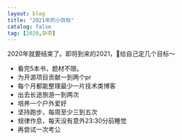 ```yaml
---
layout: blog
title: "2021年的小目标"
catalog: false
tag: [2020,杂项]
---
```


2020年就要结束了。即将到来的2021，给自己定几个目标～

+ 看完5本书，题材不限。
+ 为开源项目贡献一到两个pr
+ 每个月都能整理最少一片技术类博客
+ 出去长途旅游一到两次
+ 培养一个户外爱好
+ 坚持跑步，每周至少三到五次
+ 规律作息，每天没有意外23:30分前睡觉
+ 再尝试一次考公
